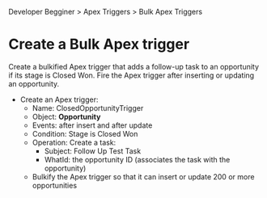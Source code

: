 Developer Begginer > Apex Triggers > Bulk Apex Triggers

# Create a Bulk Apex trigger
Create a bulkified Apex trigger that adds a follow-up task to an opportunity if its stage is Closed Won. Fire the Apex trigger after inserting or updating an opportunity.

- Create an Apex trigger:
  - Name: ClosedOpportunityTrigger
  - Object: **Opportunity**
  - Events: after insert and after update
  - Condition: Stage is Closed Won
  - Operation: Create a task:
    - Subject: Follow Up Test Task
    - WhatId: the opportunity ID (associates the task with the opportunity)
  - Bulkify the Apex trigger so that it can insert or update 200 or more opportunities
